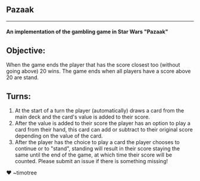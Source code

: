 ## Pazaak
---
#### An implementation of the gambling game in Star Wars "Pazaak"
## Objective:
When the game ends the player that has the score closest too (without going above) 20 wins. The game ends when all players have a score above 20 are stand.
## Turns:
1. At the start of a turn the player (automatically) draws a card from the main deck and the card's value is added to their score.
2. After the value is added to their score the player has an option to play a card from their hand, this card can add or subtract to their original score depending on the value of the card.
3. After the player has the choice to play a card the player chooses to continue or to "stand", standing will result in their score staying the same until the end of the game, at which time their score will be counted.
Please submit an issue if there is something missing!

:heart: ~timotree
